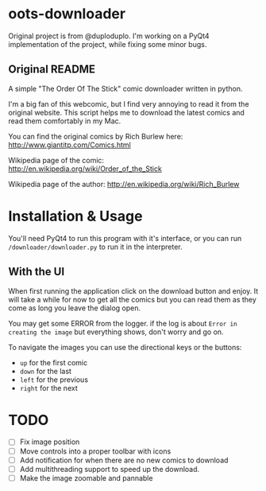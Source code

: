 oots-downloader
===============

Original project is from @duploduplo. I'm working on a PyQt4 implementation of the project, while fixing some minor bugs.

Original README
----------------

A simple "The Order Of The Stick" comic downloader written in python.

I'm a big fan of this webcomic, but I find very annoying to read it from the original website. This script helps me to download the latest comics and read them comfortably in my Mac.

You can find the original comics by Rich Burlew here: http://www.giantitp.com/Comics.html

Wikipedia page of the comic: http://en.wikipedia.org/wiki/Order_of_the_Stick

Wikipedia page of the author: http://en.wikipedia.org/wiki/Rich_Burlew


Installation & Usage
====================

You'll need PyQt4 to run this program with it's interface, or you can run `/downloader/downloader.py` to run it in the interpreter.

With the UI
-----------

When first running the application click on the download button and enjoy. It will take a while for now to get all the comics but you can read them as they come as long you leave the dialog open.

You may get some ERROR from the logger. if the log is about `Error in creating the image` but everything shows, don't worry and go on.

To navigate the images you can use the directional keys or the buttons:

* `up` for the first comic
* `down` for the last
* `left` for the previous
* `right` for the next


TODO
====

* [ ] Fix image position
* [ ] Move controls into a proper toolbar with icons
* [ ] Add notification for when there are no new comics to download
* [ ] Add multithreading support to speed up the download.
* [ ] Make the image zoomable and pannable

